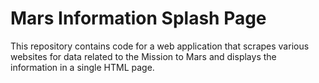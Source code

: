 # Mars Information Splash Page
This repository contains code for a web application that scrapes various websites for data related to the Mission to Mars and displays the information in a single HTML page. 
